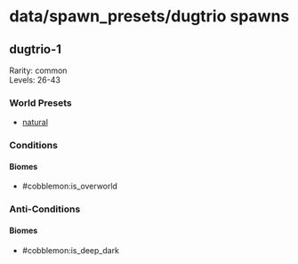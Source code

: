 # data/spawn_presets/dugtrio spawns  
  
## dugtrio-1  
Rarity: common  
Levels: 26-43  
  
### World Presets  
* [natural](/data/world_presets/natural.md)  
  
### Conditions  
  
#### Biomes  
  * #cobblemon:is_overworld
  
  
### Anti-Conditions  
  
#### Biomes  
  * #cobblemon:is_deep_dark
  
